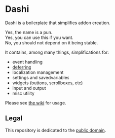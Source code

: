 # Dashi

Dashi is a boilerplate that simplifies addon creation.

Yes, the name is a pun.  
Yes, you can use this if you want.  
No, you should not depend on it being stable.

It contains, among many things, simplifications for:

- event handling
- [deferring](https://en.wikipedia.org/wiki/Futures_and_promises)
- localization management
- settings and savedvariables
- widgets (buttons, scrollboxes, etc)
- input and output
- misc utility

Please see [the wiki](https://github.com/p3lim-wow/Dashi/wiki) for usage.

## Legal

This repository is dedicated to the [public domain](https://en.wikipedia.org/wiki/Public-domain_software).
